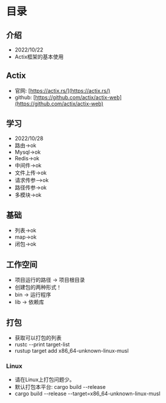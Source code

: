 # 目录
## 介绍
- 2022/10/22
- Actix框架的基本使用

## Actix
- 官网: [https://actix.rs/](https://actix.rs/)
- github: [https://github.com/actix/actix-web](https://github.com/actix/actix-web)


## 学习
- 2022/10/28
- 路由->ok
- Mysql->ok
- Redis->ok
- 中间件->ok
- 文件上传->ok
- 请求传参—>ok
- 路径传参->ok
- 多模块->ok

## 基础
- 列表->ok
- map->ok
- 闭包->ok


## 工作空间
- 项目运行的路径 -> 项目根目录
- 创建包的两种形式！
- bin -> 运行程序
- lib -> 依赖库

## 打包
- 获取可以打包的列表
- rustc --print target-list
- rustup target add x86_64-unknown-linux-musl


### Linux
- 请在Linux上打包问题少。
- 默认打包本平台: cargo build --release
- cargo build --release --target=x86_64-unknown-linux-musl